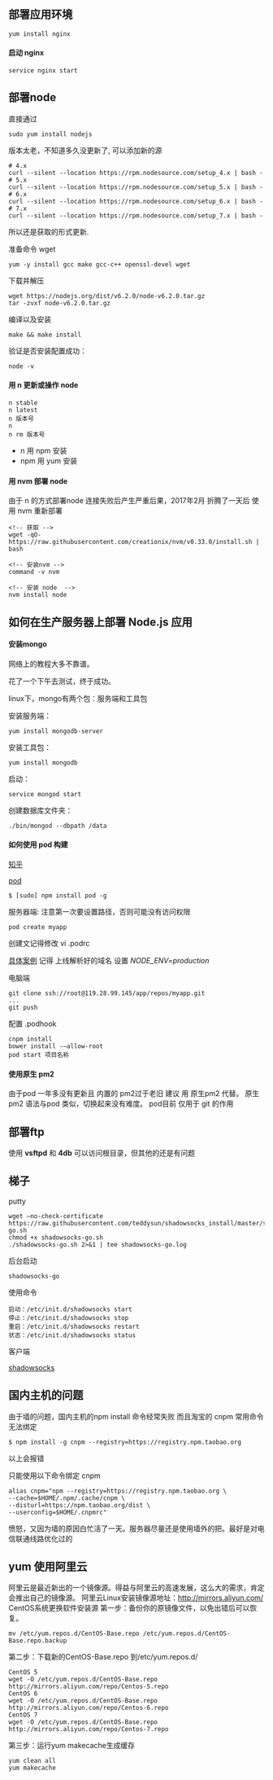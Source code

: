 ## 部署应用环境

```
yum install nginx
```

#### 启动 nginx

```
service nginx start
```

<!-- ## 部署 node
你可以通过运行以下命令。
```
sudo yum install epel-release
```
现在可以使用yum命令安装Node.js了。
```
sudo yum install nodejs
```
因为在开发过程中我需要管理节点包，我还要安装新公共管理的软件包管理器，使用以下命令。
```
sudo yum install npm
``` -->

## 部署node
直接通过
```
sudo yum install nodejs
```
版本太老，不知道多久没更新了, 可以添加新的源
```
# 4.x
curl --silent --location https://rpm.nodesource.com/setup_4.x | bash -
# 5.x
curl --silent --location https://rpm.nodesource.com/setup_5.x | bash -
# 6.x
curl --silent --location https://rpm.nodesource.com/setup_6.x | bash -
# 7.x
curl --silent --location https://rpm.nodesource.com/setup_7.x | bash -
```

所以还是获取的形式更新.

准备命令 wget
```
yum -y install gcc make gcc-c++ openssl-devel wget
```
下载并解压
```
wget https://nodejs.org/dist/v6.2.0/node-v6.2.0.tar.gz
tar -zvxf node-v6.2.0.tar.gz
```
编译以及安装
```
make && make install
```
验证是否安装配置成功：
```
node -v
```
#### 用 n 更新或操作 node

```
n stable
n latest
n 版本号
n         
n rm 版本号
```

- n 用 npm 安装
- npm 用 yum 安装

#### 用 nvm 部署 node

由于 n 的方式部署node 连接失败后产生严重后果，2017年2月 折腾了一天后 使用 nvm 重新部署

```
<!-- 获取 -->
wget -qO- https://raw.githubusercontent.com/creationix/nvm/v0.33.0/install.sh | bash

<!-- 安装nvm -->
command -v nvm

<!-- 安装 node  -->
nvm install node
```


## 如何在生产服务器上部署 Node.js 应用

#### 安装mongo

网络上的教程大多不靠谱。

花了一个下午去测试，终于成功。

linux下，mongo有两个包：服务端和工具包

安装服务端：
```
yum install mongodb-server
```
安装工具包：
```
yum install mongodb
```

启动：
```
service mongod start
```

创建数据库文件夹：
```
./bin/mongod --dbpath /data

```


#### 如何使用 pod 构建

[知乎](https://www.zhihu.com/question/19887245)

[pod](https://github.com/yyx990803/pod)

```
$ [sudo] npm install pod -g
```

服务器端: 注意第一次要设置路径，否则可能没有访问权限
```
pod create myapp
```
创建文记得修改 vi .podrc

[具体案例](https://github.com/yyx990803/pod#configuration)
记得 上线解析好的域名 设置 *NODE_ENV=production*

电脑端
```
git clone ssh://root@119.28.99.145/app/repos/myapp.git
...
git push
```

配置 .podhook

```
cnpm install
bower install -–allow-root
pod start 项目名称
```

#### 使用原生 pm2

由于pod 一年多没有更新且 内置的 pm2过于老旧 建议 用 原生pm2 代替。
原生pm2 语法与pod 类似，切换起来没有难度。
pod目前 仅用于 git 的作用

## 部署ftp

使用 **vsftpd** 和 **4db**
可以访问根目录，但其他的还是有问题

## 梯子

putty
```
wget –no-check-certificate https://raw.githubusercontent.com/teddysun/shadowsocks_install/master/shadowsocks-go.sh
chmod +x shadowsocks-go.sh
./shadowsocks-go.sh 2>&1 | tee shadowsocks-go.log
```
后台启动
```
shadowsocks-go
```
使用命令
```
启动：/etc/init.d/shadowsocks start
停止：/etc/init.d/shadowsocks stop
重启：/etc/init.d/shadowsocks restart
状态：/etc/init.d/shadowsocks status
```
客户端

[shadowsocks](https://sourceforge.net/projects/shadowsocksgui/files/dist/)


## 国内主机的问题

由于墙的问题，国内主机的npm install 命令经常失败
而且淘宝的 cnpm 常用命令无法绑定
```
$ npm install -g cnpm --registry=https://registry.npm.taobao.org
```
以上会报错

只能使用以下命令绑定 cnpm
```
alias cnpm="npm --registry=https://registry.npm.taobao.org \
--cache=$HOME/.npm/.cache/cnpm \
--disturl=https://npm.taobao.org/dist \
--userconfig=$HOME/.cnpmrc"
```

愤怒，又因为墙的原因白忙活了一天。服务器尽量还是使用墙外的把。最好是对电信联通线路优化过的


## yum 使用阿里云

阿里云是最近新出的一个镜像源。得益与阿里云的高速发展，这么大的需求，肯定会推出自己的镜像源。
阿里云Linux安装镜像源地址：http://mirrors.aliyun.com/
CentOS系统更换软件安装源
第一步：备份你的原镜像文件，以免出错后可以恢复。
```
mv /etc/yum.repos.d/CentOS-Base.repo /etc/yum.repos.d/CentOS-Base.repo.backup
```
第二步：下载新的CentOS-Base.repo 到/etc/yum.repos.d/
```
CentOS 5
wget -O /etc/yum.repos.d/CentOS-Base.repo http://mirrors.aliyun.com/repo/Centos-5.repo
CentOS 6
wget -O /etc/yum.repos.d/CentOS-Base.repo http://mirrors.aliyun.com/repo/Centos-6.repo
CentOS 7
wget -O /etc/yum.repos.d/CentOS-Base.repo http://mirrors.aliyun.com/repo/Centos-7.repo
```
第三步：运行yum makecache生成缓存
```
yum clean all
yum makecache
```

